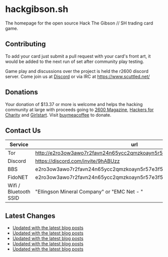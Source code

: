 # hackgibson.sh
The homepage for the open source Hack The Gibson // SH trading card game.


## Contributing

To add your card just submit a pull request with your card's front art, it would be added to the next run of set after community play testing.

Game play and discussions over the project is held the r2600 discord server. Come join us at [Discord](https://discord.com/invite/9hABUzz) or via IRC at https://www.scuttled.net/


## Donations

Your donation of $13.37 or more is welcome and helps the hacking community at large with proceeds going to [2600 Magazine](https://2600.com/), [Hackers for Charity](https://hackersforcharity.org) and [Girlstart](https://girlstart.org).  Visit [buymeacoffee](https://www.buymeacoffee.com/hackgibson.sh) to donate.


## Contact Us

Service | url
-|-
Tor | http://e2ro3ow3awo7r2favn24n65ycc2qmzkoayn5r57e3f56nvjwdcgg32ad.onion
Discord | https://discord.com/invite/9hABUzz
BBS | e2ro3ow3awo7r2favn24n65ycc2qmzkoayn5r57e3f56nvjwdcgg32ad.onion:23
FidoNET | e2ro3ow3awo7r2favn24n65ycc2qmzkoayn5r57e3f56nvjwdcgg32ad.onion:24554
Wifi / Bluetooth SSID | "Ellingson Mineral Company" or "EMC Net - <fidonet address>"

## Latest Changes
<!-- BLOG-POST-LIST:START -->
- [Updated with the latest blog posts](https://github.com/DFW2600/hackgibson.sh/commit/32dc3a4f1843f53b9b9c1a277159b013d3dc9b36)
- [Updated with the latest blog posts](https://github.com/DFW2600/hackgibson.sh/commit/8b4ae4183224c5b1ee1d2162e307a776b190c500)
- [Updated with the latest blog posts](https://github.com/DFW2600/hackgibson.sh/commit/b054195dfe3114a584627119668efcaf61b75ced)
- [Updated with the latest blog posts](https://github.com/DFW2600/hackgibson.sh/commit/9b6bec6aa7dbb94aba950bebd894f68f4a85f15f)
- [Updated with the latest blog posts](https://github.com/DFW2600/hackgibson.sh/commit/1e4c75c177943191eefb07d857755e3032242ac5)
<!-- BLOG-POST-LIST:END -->
